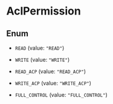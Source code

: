 

# AclPermission

## Enum


* `READ` (value: `"READ"`)

* `WRITE` (value: `"WRITE"`)

* `READ_ACP` (value: `"READ_ACP"`)

* `WRITE_ACP` (value: `"WRITE_ACP"`)

* `FULL_CONTROL` (value: `"FULL_CONTROL"`)



